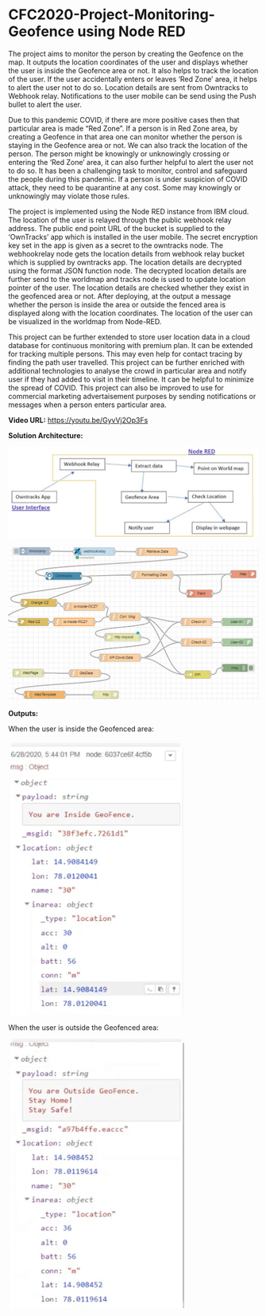 # CFC2020-Project-Monitoring-Geofence using Node RED
The project aims to monitor the person by creating the Geofence on the map. It outputs the location coordinates of the user and displays whether the user is inside the Geofence area or not. It also helps to track the location of the user. If the user accidentally enters or leaves ‘Red Zone’ area, it helps to alert the user not to do so. Location details are sent from Owntracks to Webhook relay. Notifications to the user mobile can be send using the Push bullet to alert the user.

Due to this pandemic COVID, if there are more positive cases then that particular area is made “Red Zone”. If a person is in Red Zone area, by creating a Geofence in that area one can monitor whether the person is staying in the Geofence area or not. We can also track the location of the person. The person might be knowingly or unknowingly crossing or entering the ‘Red Zone’ area, it can also further helpful to alert the user not to do so. It has been a challenging task to monitor, control and safeguard the people during this pandemic. If a person is under suspicion of COVID attack, they need to be quarantine at any cost. Some may knowingly or unknowingly may violate those rules.

The project is implemented using the Node RED instance from IBM cloud. The location of the user is relayed through the public webhook relay address. The public end point URL of the bucket is supplied to the ‘OwnTracks’ app which is installed in the user mobile. The secret encryption key set in the app is given as a secret to the owntracks node.
The webhookrelay node gets the location details from webhook relay bucket which is supplied by owntracks app. The location details are decrypted using the format JSON function node. The decrypted location details are further send to the worldmap and tracks node is used to update location pointer of the user. The location details are checked whether they exist in the geofenced area or not. After deploying, at the output a message whether the person is inside the area or outside the fenced area is displayed along with the location coordinates. The location of the user can be visualized in the worldmap from Node-RED.

This project can be further extended to store user location data in a cloud database for continuous monitoring with premium plan. It can be extended for tracking multiple persons. This may even help for contact tracing by finding the path user travelled. This project can be further enriched with additional technologies to analyse the crowd in particular area and notify user if they had added to visit in their timeline. It can be helpful to minimize the spread of COVID. This project can also be improved to use for commercial marketing advertaisement purposes by sending notifications or messages when a person enters particular area.  


**Video URL:** https://youtu.be/GyvVj2Op3Fs

**Solution Architecture:**

![](Architecture.JPG)


![](NodeRedFlow.JPG)

**Outputs:**

When the user is inside the Geofenced area:

![](Geofenced%20Location.png)

When the user is outside the Geofenced area:

![](Non-Geofence%20Location.png)
